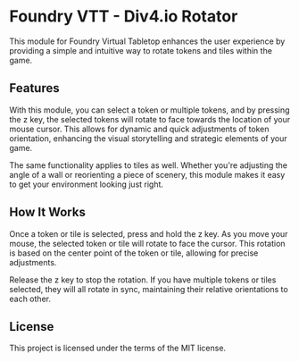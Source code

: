 # Foundry VTT - Div4.io Rotator
This module for Foundry Virtual Tabletop enhances the user experience by providing a simple and intuitive way to rotate tokens and tiles within the game. 

## Features

With this module, you can select a token or multiple tokens, and by pressing the z key, the selected tokens will rotate to face towards the location of your mouse cursor. This allows for dynamic and quick adjustments of token orientation, enhancing the visual storytelling and strategic elements of your game.

The same functionality applies to tiles as well. Whether you're adjusting the angle of a wall or reorienting a piece of scenery, this module makes it easy to get your environment looking just right.

## How It Works

Once a token or tile is selected, press and hold the z key. As you move your mouse, the selected token or tile will rotate to face the cursor. This rotation is based on the center point of the token or tile, allowing for precise adjustments. 

Release the z key to stop the rotation. If you have multiple tokens or tiles selected, they will all rotate in sync, maintaining their relative orientations to each other.

## License

This project is licensed under the terms of the MIT license.